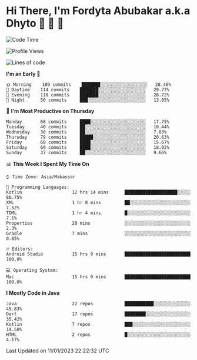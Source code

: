 # Hi There, I'm Fordyta Abubakar a.k.a Dhyto 👋 👋 👋 

<!--
**DhytoDev/dhytodev** is a ✨ _special_ ✨ repository because its `README.md` (this file) appears on your GitHub profile.

Here are some ideas to get you started:

- 🔭 I’m currently working on ...
- 🌱 I’m currently learning ...
- 👯 I’m looking to collaborate on ...
- 🤔 I’m looking for help with ...
- 💬 Ask me about ...
- 📫 How to reach me: ...
- 😄 Pronouns: ...
- ⚡ Fun fact: ...
-->

<!--START_SECTION:waka-->
![Code Time](http://img.shields.io/badge/Code%20Time-1%2C877%20hrs%2053%20mins-blue)

![Profile Views](http://img.shields.io/badge/Profile%20Views-0-blue)

![Lines of code](https://img.shields.io/badge/From%20Hello%20World%20I%27ve%20Written-136%20Thousand%20lines%20of%20code-blue)

**I'm an Early 🐤** 

```text
🌞 Morning    109 commits    ███████░░░░░░░░░░░░░░░░░░   28.46% 
🌆 Daytime    114 commits    ███████░░░░░░░░░░░░░░░░░░   29.77% 
🌃 Evening    110 commits    ███████░░░░░░░░░░░░░░░░░░   28.72% 
🌙 Night      50 commits     ███░░░░░░░░░░░░░░░░░░░░░░   13.05%

```
📅 **I'm Most Productive on Thursday** 

```text
Monday       68 commits     ████░░░░░░░░░░░░░░░░░░░░░   17.75% 
Tuesday      40 commits     ██░░░░░░░░░░░░░░░░░░░░░░░   10.44% 
Wednesday    30 commits     ██░░░░░░░░░░░░░░░░░░░░░░░   7.83% 
Thursday     79 commits     █████░░░░░░░░░░░░░░░░░░░░   20.63% 
Friday       60 commits     ████░░░░░░░░░░░░░░░░░░░░░   15.67% 
Saturday     69 commits     ████░░░░░░░░░░░░░░░░░░░░░   18.02% 
Sunday       37 commits     ██░░░░░░░░░░░░░░░░░░░░░░░   9.66%

```


📊 **This Week I Spent My Time On** 

```text
⌚︎ Time Zone: Asia/Makassar

💬 Programming Languages: 
Kotlin                   12 hrs 14 mins      ████████████████████░░░░░   80.75% 
XML                      1 hr 8 mins         ██░░░░░░░░░░░░░░░░░░░░░░░   7.52% 
TOML                     1 hr 4 mins         █░░░░░░░░░░░░░░░░░░░░░░░░   7.1% 
Properties               20 mins             ░░░░░░░░░░░░░░░░░░░░░░░░░   2.3% 
Gradle                   7 mins              ░░░░░░░░░░░░░░░░░░░░░░░░░   0.85%

🔥 Editors: 
Android Studio           15 hrs 9 mins       █████████████████████████   100.0%

💻 Operating System: 
Mac                      15 hrs 9 mins       █████████████████████████   100.0%

```

**I Mostly Code in Java** 

```text
Java                     22 repos            ███████████░░░░░░░░░░░░░░   45.83% 
Dart                     17 repos            ████████░░░░░░░░░░░░░░░░░   35.42% 
Kotlin                   7 repos             ███░░░░░░░░░░░░░░░░░░░░░░   14.58% 
HTML                     2 repos             █░░░░░░░░░░░░░░░░░░░░░░░░   4.17%

```



 Last Updated on 11/01/2023 22:22:32 UTC
<!--END_SECTION:waka-->
